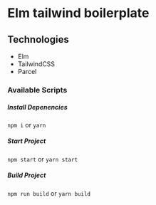 # Elm tailwind boilerplate
## Technologies
- Elm
- TailwindCSS
- Parcel

### Available Scripts

##### Install Depenencies
```npm i``` or ```yarn```

##### Start Project
```npm start``` or ```yarn start```

##### Build Project
```npm run build``` or ```yarn build```

